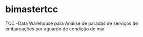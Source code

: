 # bimastertcc
TCC -Data Warehouse para Análise de paradas de serviços de embarcações por aguardo de condição de mar
